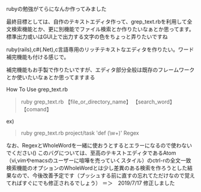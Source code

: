rubyの勉強がてらになんか作ってみました

最終目標としては、自作のテキストエディタ作って、grep_text.rbを利用して全文検索機能とか、更に別機能でファイル検索とか作りたいなぁとか思ってます。標準出力或いはGUI上で出力する文字の色をちょっと弄りたいですね

ruby(rails),c#(.Net),c言語専用のリッチテキストなエディタを作りたい。ワード補完機能も付ける感じで。

補完機能もお手製で作りたいですが、エディタ部分全般は既存のフレームワークとか使いたいなぁとか思ってますまる

How To Use  grep_text.rb
> ruby grep_text.rb 【file_or_directory_name】 【search_word】 【comand】

ex)
> ruby grep_text.rb project/task 'def (\w+)' Regex

なお、RegexとWholeWordを一緒に使おうとするとエラーになるので使わないでください()
このバグについては、至高のテキストエディタであるAtom（vi,vimやemacsのユーザーに喧嘩を売っていくスタイル）のctrl-rの全文一致検索機能のオプションのWholeWordとは少し差異のある検索を作ろうとした結果なので、今後改善予定です（プッシュする前に直すの忘れてただけなので覚えてればすぐにでも修正されるでしょう）
＝＞　2019/7/17 修正しました
